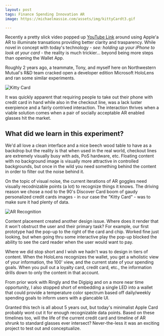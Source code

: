 ```yaml
---
layout: post
tags: Finance Spending Innovation AR
image: https://michaelmassie.com/assets/img/kittyCardt3.gif

---
```


Recently a pretty slick video popped up [YouTube Link](https://www.macrumors.com/2020/04/14/apple-card-ar-concept/) around using Apple'a AR to illuminate transations providing better clarity and trasparency. While novel in concept with today's technology - _see: holding up your iPhone to look at your card_ - the reality is much trickier... beyond being more steps than opening the Wallet App.

Roughly 2 years ago, a teammate, Tony, and myself here on Northwestern Mutual's R&D team cracked open a developer edition Microsoft HoloLens and ran some similar experiments.

![Kitty Card](https://michaelmassie.com/assets/img/kittyCardt3.gif)

It was quickly apparent that requiring people to take out their phone with credit card in hand while also in the checkout line, was a lack luster exerpience and a fairly contrived interaction. The interaction thrives when a viable solution comes when a pair of socially acceptable AR enabled glasses hit the market. 

## What did we learn in this experiment? 

We'd all love a clean interface and a nice beech wood table to have as a backdrop but the reality is that when used in the real world, checkout lines are extremely visually busy with ads, PoS hardware, etc. Floating content with no background image is visually more attractive in controlled backgrounds, but once in the wild you need something behind the content in order to filter out the noise behind it.

On the topic of visual noise, the current iterations of AR goggles need visually recodnizable points (a lot) to recognize things it knows. The driving reason we chose a nod to the 90's Discover Card boom of gaudy personalized credit cards images - in our case the "Kitty Card" - was to make sure it had plenty of data. 

![AR Recognition](https://michaelmassie.com/assets/img/kittycardrecognition.png)

Content placement created another design issue. Where does it render that it won't obstruct the user and their primary task? For example, our first prototype had the pop-up to the right of the card and chip. Worked fine just looking, but when going thru some interactive play the pop-up blocked the ability to see the card reader when the user would want to pay. 

Where we did stop short and I wish we hadn't was to design in tiers of content. When the HoloLens recognizes the wallet, you get a wholistic view of your information, the 100' view, and the current state of your spending goals. When you pull out a loyalty card, credit card, etc., the information drills down to only the content in that account.

From prior work with Ringly and the Digipig and on a more near time opportunity, I also stopped short of embedding a single LED into a wallet that could provide a temperature color spectrum based off daily/weekly spending goals to inform users with a glancable UI.

Granted this tech is all about 5 years out, but today's minimalist Apple Card probably wont cut it for enough recognizable data points. Based on these timelines too, will the life of the current credit card and timeline of AR shrunk to standard glasses ever intersect? Never-the-less it was an exciting project to test out and conceptualize.


